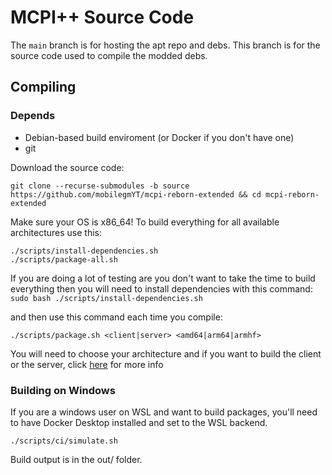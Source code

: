 # MCPI++ Source Code

The `main` branch is for hosting the apt repo and debs. This branch is for the source code used to compile the modded debs.

## Compiling
### Depends
- Debian-based build enviroment (or Docker if you don't have one)
- git

Download the source code:
```
git clone --recurse-submodules -b source https://github.com/mobilegmYT/mcpi-reborn-extended && cd mcpi-reborn-extended
```

Make sure your OS is x86_64!
To build everything for all available architectures use this:
```
./scripts/install-dependencies.sh
./scripts/package-all.sh
```

If you are doing a lot of testing are you don't want to take the time to build everything then you will need to install dependencies with this command:
`sudo bash ./scripts/install-dependencies.sh`

and then use this command each time you compile:

`./scripts/package.sh <client|server> <amd64|arm64|armhf>`

You will need to choose your architecture and if you want to build the client or the server, click [here](https://github.com/mobilegmYT/mcpi-reborn-extended/blob/source/docs/INSTALL.md#picking-a-package) for more info

### Building on Windows
If you are a windows user on WSL and want to build packages, you'll need to have Docker Desktop installed and set to the WSL backend.

```
./scripts/ci/simulate.sh
```

Build output is in the out/ folder.